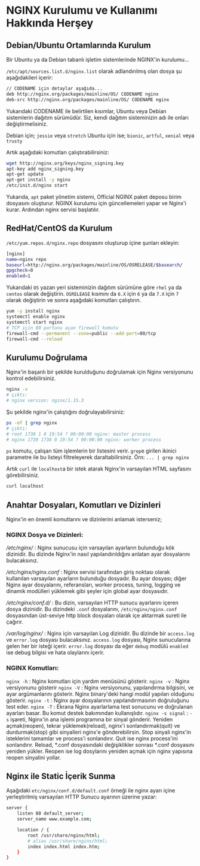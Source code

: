 # NGINX Kurulumu ve Kullanımı Hakkında Herşey

## Debian/Ubuntu Ortamlarında Kurulum

Bir Ubuntu ya da Debian tabanlı işletim sistemlerinde NGINX'in kurulumu...

`/etc/apt/sources.list.d/nginx.list` olarak adlandırılmış olan dosya şu aşağıdakileri içerir:

```sh
// CODENAME için detaylar aşağıda...
deb http://nginx.org/packages/mainline/OS/ CODENAME nginx
deb-src http://nginx.org/packages/mainline/OS/ CODENAME nginx
```

Yukarıdaki CODENAME ile belirtilen kısımlar, Ubuntu veya Debian sistemlerin dağıtım sürümüdür. Siz, kendi dağıtım sisteminizin adı ile onları değiştirmelisiniz.

Debian için; `jessie` veya `stretch`
Ubuntu için ise; `bionic`, `artful`, `xenial` veya `trusty`

Artık aşağıdaki komutları çalıştırabilirsiniz:
```sh
wget http://nginx.org/keys/nginx_signing.key
apt-key add nginx_signing.key
apt-get update
apt-get install -y nginx
/etc/init.d/nginx start
```

Yukarıda, `apt` paket yönetim sistemi, Official NGINX paket deposu birim dosyasını oluşturur. NGINX kurulumu için güncellemeleri yapar ve Nginx'i kurar. Ardından nginx servisi başlatılır.


## RedHat/CentOS da Kurulum

`/etc/yum.repos.d/nginx.repo` dosyasını oluşturup içine şunları ekleyin:
```sh
[nginx]
name=nginx repo
baseurl=http://nginx.org/packages/mainline/OS/OSRELEASE/$basearch/
gpgcheck=0
enabled=1
```

Yukarıdaki `OS` yazan yeri sisteminizin dağıtım sürümüne göre `rhel` ya da `centos` olarak değiştirin. `OSRELEASE` kısmını da `6.X` için `6` ya da `7.X` için `7` olarak değiştirin ve sonra aşağıdaki komutları çalıştırın.

```sh
yum -y install nginx
systemctl enable nginx
systemctl start nginx
# TCP için 80 portunu açan firewall komutu
firewall-cmd --permanent --zone=public --add-port=80/tcp
firewall-cmd --reload
```


## Kurulumu Doğrulama

Nginx'in başarılı bir şekilde kurulduğunu doğrulamak için Nginx versiyonunu kontrol edebilirsiniz.

```sh
nginx -v
# çıktı:
# nginx version: nginx/1.15.3
```

Şu şekilde nginx'in çalıştığını doğrulayabilirsiniz:

```sh
ps -ef | grep nginx
# çıktı:
# root 1738 1 0 19:54 ? 00:00:00 nginx: master process
# nginx 1739 1738 0 19:54 ? 00:00:00 nginx: worker process
```

`ps` komutu, çalışan tüm işlemlerin bir listesini verir. `grep`e girilen ikinici parametre ile bu listeyi filtreleyerek daraltabilirsiniz. Örn: `... | grep nginx`

Artık `curl` ile `localhost`a bir istek atarak Nginx'in varsayılan HTML sayfasını görebilirsiniz.

```sh
curl localhost
```

## Anahtar Dosyaları, Komutları ve Dizinleri

Nginx'in en önemli komutlarını ve dizinlerini anlamak isterseniz;

### NGINX Dosya ve Dizinleri:

*/etc/nginx/* :
Nginx sunucusu için varsayılan ayarların bulunduğu kök dizinidir. Bu dizinde Nginx'in nasıl yapılandırıldığını anlatan ayar dosyalarını bulacaksınız.

*/etc/nginx/nginx.conf* :
Nginx servisi tarafından giriş noktası olarak kullanılan varsayılan ayarların bulunduğu dosyadır. Bu ayar dosyası; diğer Nginx ayar dosyalarını, referansları, worker process, tuning, logging ve dinamik modülleri yüklemek gibi şeyler için global ayar dosyasıdır.

*/etc/nginx/conf.d/* :
Bu dizin, varsayılan HTTP sunucu ayarlarını içeren dosya dizinidir. Bu dizindeki `.conf` dosyalarını, `/etc/nginx/nginx.conf` dosyasından üst-seviye http block dosyaları olarak içe aktarmak sureti ile çağırır.

*/var/log/nginx/* :
Nginx için varsayılan Log dizinidir. Bu dizinde bir `access.log` ve `error.log` dosyası bulacaksınız. `access.log` dosyası, Nginx sunucularına gelen her bir isteği içerir. `error.log` dosyası da eğer `debug` modülü `enabled` ise debug bilgisi ve hata olaylarını içerir.

### NGINX Komutları:

`nginx -h` :
    Nginx komutları için yardım menüsünü gösterir.
`nginx -v` :
    Nginx versiyonunu gösterir
`nginx -V` :
    Nginx versiyonunu, yapılandırma bilgisini, ve ayar argümanlarını gösterir. Nginx binary'deki hangi modül yapıları olduğunu gösterir.
`nginx -t` :
    Nginx ayar dosyalarının yapılandırmasının doğruluğunu test eder.
`nginx -T` :
    Ekrana Nginx ayarlarlama test sonucunu ve doğrulanan ayarları basar. Bu komut destek bakımından kullanışlıdır.
`nginx -s signal` :
    `-s` işareti, Nginx'in ana işlemi programına bir sinyal gönderir. Yeniden açmak(reopen), tekrar yüklemek(reload), nginx'i sonlandırmak(quit) ve durdurmak(stop) gibi sinyalleri nginx'e gönderebilirsin. Stop sinyali nginx'in isteklerini tamamlar ve process'i sonlandırır. Quit ise nginx process'ini sonlandırır. Reload, *.conf dosyasındaki değişiklikler sonrası *.conf dosyasını yeniden yükler. Reopen ise log dosylarını yeniden açmak için nginx yapısına reopen sinyalini yollar.


## Nginx ile Static İçerik Sunma

Aşağıdaki `etc/nginx/conf.d/default.conf` örneği ile nginx ayarı içine yerleştirilmiş varsayılan HTTP Sunucu ayarının üzerine yazar:

```sh
server {
    listen 80 default_server;
    server_name www.example.com;

    location / {
        root /usr/share/nginx/html;
        # alias /usr/share/nginx/html;
        index index.html index.htm;
    }
}
```
